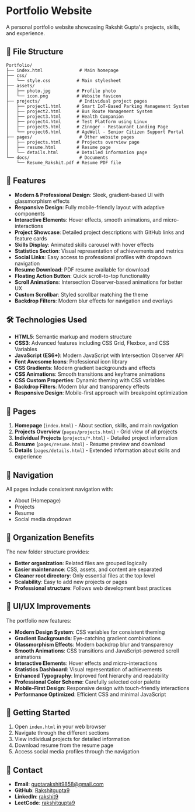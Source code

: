 # Portfolio Website

A personal portfolio website showcasing Rakshit Gupta's projects, skills, and experience.

## 📁 File Structure

```
Portfolio/
├── index.html              # Main homepage
├── css/
│   └── style.css          # Main stylesheet
├── assets/
│   ├── photo.jpg          # Profile photo
│   └── icon.png           # Website favicon
├── projects/               # Individual project pages
│   ├── project1.html      # Smart IoT-Based Parking Management System
│   ├── project2.html      # Bus Route Management System
│   ├── project3.html      # Health Companion
│   ├── project4.html      # Test Platform using Linux
│   ├── project5.html      # Zinnger - Restaurant Landing Page
│   └── project6.html      # AgeWell - Senior Citizen Support Portal
├── pages/                  # Other website pages
│   ├── projects.html      # Projects overview page
│   ├── resume.html        # Resume page
│   └── details.html       # Detailed information page
└── docs/                   # Documents
    └── Resume_Rakshit.pdf # Resume PDF file
```

## 🚀 Features

- **Modern & Professional Design**: Sleek, gradient-based UI with glassmorphism effects
- **Responsive Design**: Fully mobile-friendly layout with adaptive components
- **Interactive Elements**: Hover effects, smooth animations, and micro-interactions
- **Project Showcase**: Detailed project descriptions with GitHub links and feature cards
- **Skills Display**: Animated skills carousel with hover effects
- **Statistics Section**: Visual representation of achievements and metrics
- **Social Links**: Easy access to professional profiles with dropdown navigation
- **Resume Download**: PDF resume available for download
- **Floating Action Button**: Quick scroll-to-top functionality
- **Scroll Animations**: Intersection Observer-based animations for better UX
- **Custom Scrollbar**: Styled scrollbar matching the theme
- **Backdrop Filters**: Modern blur effects for navigation and overlays

## 🛠️ Technologies Used

- **HTML5**: Semantic markup and modern structure
- **CSS3**: Advanced features including CSS Grid, Flexbox, and CSS Variables
- **JavaScript (ES6+)**: Modern JavaScript with Intersection Observer API
- **Font Awesome Icons**: Professional icon library
- **CSS Gradients**: Modern gradient backgrounds and effects
- **CSS Animations**: Smooth transitions and keyframe animations
- **CSS Custom Properties**: Dynamic theming with CSS variables
- **Backdrop Filters**: Modern blur and transparency effects
- **Responsive Design**: Mobile-first approach with breakpoint optimization

## 📱 Pages

1. **Homepage** (`index.html`) - About section, skills, and main navigation
2. **Projects Overview** (`pages/projects.html`) - Grid view of all projects
3. **Individual Projects** (`projects/*.html`) - Detailed project information
4. **Resume** (`pages/resume.html`) - Resume preview and download
5. **Details** (`pages/details.html`) - Extended information about skills and experience

## 🔗 Navigation

All pages include consistent navigation with:
- About (Homepage)
- Projects
- Resume
- Social media dropdown

## 📂 Organization Benefits

The new folder structure provides:
- **Better organization**: Related files are grouped logically
- **Easier maintenance**: CSS, assets, and content are separated
- **Cleaner root directory**: Only essential files at the top level
- **Scalability**: Easy to add new projects or pages
- **Professional structure**: Follows web development best practices

## 🎨 UI/UX Improvements

The portfolio now features:
- **Modern Design System**: CSS variables for consistent theming
- **Gradient Backgrounds**: Eye-catching gradient combinations
- **Glassmorphism Effects**: Modern backdrop blur and transparency
- **Smooth Animations**: CSS transitions and JavaScript-powered scroll animations
- **Interactive Elements**: Hover effects and micro-interactions
- **Statistics Dashboard**: Visual representation of achievements
- **Enhanced Typography**: Improved font hierarchy and readability
- **Professional Color Scheme**: Carefully selected color palette
- **Mobile-First Design**: Responsive design with touch-friendly interactions
- **Performance Optimized**: Efficient CSS and minimal JavaScript

## 🚀 Getting Started

1. Open `index.html` in your web browser
2. Navigate through the different sections
3. View individual projects for detailed information
4. Download resume from the resume page
5. Access social media profiles through the navigation

## 📧 Contact

- **Email**: guptarakshit9858@gmail.com
- **GitHub**: [Rakshitgupta9](https://github.com/Rakshitgupta9)
- **LinkedIn**: [rakshit9](https://www.linkedin.com/in/rakshit9/)
- **LeetCode**: [rakshitgupta9](https://leetcode.com/u/rakshitgupta9/)
